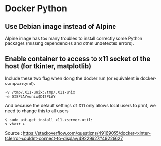 # Docker Python

## Use Debian image instead of Alpine

Alpine image has too many troubles to install correctly some Python packages (missing dependencies and other undetected errors).

## Enable container to access to x11 socket of the host (for tkinter, matplotlib)

Include these two flag when doing the docker run (or equivalent in docker-compose.yml).

```
-v /tmp/.X11-unix:/tmp/.X11-unix
-e DISPLAY=unix$DISPLAY
```
And because the default settings of X11 only allows local users to print, we need to change this to all users.

```
$ sudo apt-get install x11-xserver-utils
$ xhost +
```

Source : https://stackoverflow.com/questions/49169055/docker-tkinter-tclerror-couldnt-connect-to-display/49229627#49229627
